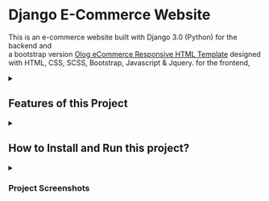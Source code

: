 # Django  E-Commerce Website 
This is an e-commerce website built with Django 3.0 (Python)  for the backend and  
a bootstrap version [Olog eCommerce Responsive HTML Template](https://www.echotemplate.com/templates/olog-ecommerce-responsive-html-template) designed with HTML, CSS, SCSS, Bootstrap, Javascript & Jquery. for the frontend,

<details>
<summary>

## Features of this Project
</summary>

### A. Admin Users Can
1. Manage Category (Add, Update, Filter and Delete)
2. Manage Products (Add, Update, Filter and Delete)
3. Manage Users (Update, Filter and Delete)
4. Manage Orders (View and Process)
5. Add coupons
6. Send newsletters

### B. Non-Registered Users Can
1. View Products 
2. Explore Product Details 


### C. Registered Users Can Can
1. Contact us
2. Add/remove/delete Cart
3. Pay with PayPal
4. Subscribe to the newsletter
5. 
6. Update Profile 
7. Change Password
8. Reset Password




</details>






<details>
<summary>

## How to Install and Run this project?
</summary>





### Installation
**1. Create a Folder where you want to save the project**

**2. Clone this project**
```
$  git clone https://github.com/Lilywd/Smart-Stima.git
```

Then, Enter the project directory
```
$  cd Smart-Stima
```

**3. Create a Virtual Environment and Activate**



Create Virtual Environment

```
$  py -3 -m venv .venv
$  .venv\Scripts\activate.bat
$  code .
```


Activate Virtual Environment

```
$  .venv\Scripts\Activate.ps1
```

**5. Install Dependencies from 'requirements.txt'**
```
$  pip install -r requirements.txt
```

**6. Create a .env file**

- Got to the Stima folder and create a file called .env
- add the following 

* A new SECRET_KEY can be generated [here](https://www.miniwebtool.com/django-secret-key-generator/)
SECRET_KEY='your new secret key'

* For this you can use any smtp service you'd like, i used gmail smtp
EMAIL_HOST_PASSWORD='your password'
EMAIL_HOST='smtp.gmail.com'
EMAIL_FROM='your email'
EMAIL_HOST_USER='your email'

* Set up an account with Stripe [here](https://stripe.com/gb) & input STRIPE_PUBLISHABLE_KEY & STRIPE_SECRET_KEY

STRIPE_SECRET_KEY='your stripe key'

* Create an account on google console [here](https://console.cloud.google.com),create a project
SOCIAL_AUTH_GOOGLE_OAUTH2_SECRET='your google console app secret key'
SOCIAL_AUTH_GOOGLE_OAUTH2_KEY='your google console id'

* Go to [developers facebook](developers.facebook.com/)  click on My Apps and then Create App (If new click on Get Started and create your developer account). Fill in the app name and contact email and click on Create App ID.
SOCIAL_AUTH_FACEBOOK_KEY='your facebook developer client id'
SOCIAL_AUTH_FACEBOOK_SECRET='your facebook developer key'

* Go to [apps.twitter](apps.twitter.com) and click on Create an App
SOCIAL_AUTH_TWITTER_KEY='your twitter developer id' 
SOCIAL_AUTH_TWITTER_SECRET='your twitter developer key'

**8. Make migratations**

```
$ python manage.py makemigrations
```
```
$ python manage.py migrate
```


**9. Now Run Server**

```
$ python manage.py runserver
```


**10. Superuser Credentials**

Create Super User  for Admin Privileges

```
$  python manage.py createsuperuser
```

Then Add Email, Username, Firstname, Lastname, and Password

## Running the tests

Automated tests can be viewed in the tests folder within the separate Apps. 
To run the tests, in your terminal navigate to the folder with your project in, activate your virtual environment and type:

`$ python manage.py test <app name>`



</details>

<details><summary>

### Project Screenshots


</summary>

`landing page`
![landing page ](assets/landing.PNG)

`featured products`
![featured products](assets/featured.PNG)

`cart`
![cart](assets/cart.PNG)

`shop`
![shop](assets/shop.PNG)

`billing`
![billing](assets/billing.PNG)

`shipping`
![shipping](assets/shipping.PNG)

`payment`
![payment](assets/payment.PNG)



</details>

